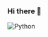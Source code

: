 ### Hi there 👋
![Python](https://img.shields.io/badge/python-3670A0?style=for-the-badge&logo=python&logoColor=ffdd54)
